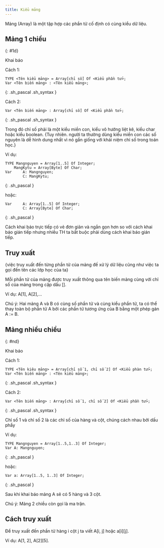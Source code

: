 ```yaml
---
title: Kiểu mảng
---
```


Mảng (Array) là một tập hợp các phần tử cố định có cùng kiểu dữ liệu.

## Mảng 1 chiều
{: #1d}

Khai báo

Cách 1:

```
TYPE <Tên kiểu mảng> = Array[chỉ số] Of <Kiểu phần tử>;
Var <Tên biến mảng> : <Tên kiểu mảng>;
```
{: .sh_pascal .sh_syntax }

Cách 2:
```
Var <Tên biến mảng> : Array[chỉ số] Of <Kiểu phần tử>;
```
{: .sh_pascal .sh_syntax }

Trong đó chỉ số phải là một kiểu miền con, kiểu vô hướng liệt kê, kiểu char hoặc kiểu boolean. {Tuy nhiên. người ta thường dùng kiểu miền con các số nguyên là dễ hình dung nhất vì nó gần giống với khái niệm chỉ số trong toán học.}

Ví dụ:

```
TYPE Mangnguyen = Array[1..5] Of Integer;
    MangKytu = Array[Byte] Of Char;
Var     A: Mangnguyen;
        C: MangKytu;
```
{: .sh_pascal }

hoặc:

```
Var     A: Array[1..5] Of Integer;
        C: Array[Byte] Of Char;
```
{: .sh_pascal }

Cách khai báo trực tiếp có vẻ đơn giản và ngắn gọn hơn so với cách khai báo gián tiếp nhưng nhiều TH ta bắt buộc phải dùng cách khai báo gián tiếp.

## Truy xuất

{việc truy xuất đến từng phần tử của mảng đế xử lý dữ liệu cũng như việc ta gọi đến tên các lớp học của ta}

Mỗi phần tử của mảng được truy xuất thông qua tên biến mảng cùng với chỉ số của mảng trong cặp dấu [].

Ví dụ: A[1], A[2],…

Chú ý: Hai mảng A và B có cùng số phần tử và cùng kiểu phần tử, ta có thể thay toàn bộ phần tử A bởi các phần tử tương ứng của B bằng một phép gán A := B.

## Mảng nhiều chiều
{: #nd}

Khai báo

Cách 1:

```
TYPE <Tên kiêu mảng> = Array[chỉ số 1, chỉ số 2] Of <Kiểu phàn tử>;
Var <Tên biến mảng> : <Tên kiểu mảng>;
```
{: .sh_pascal .sh_syntax }

Cách 2:

```
Var <Tên biến mảng> : Array[chỉ số 1, chỉ số 2] Of <Kiểu phần tử>;
```
{: .sh_pascal .sh_syntax }

Chỉ số 1 và chỉ số 2 là các chỉ số của hàng và cột, chúng cách nhau bởi dấu phẩy

Ví dụ:

```
TYPE Mangnguyen = Array[1..5,1..3] Of Integer;
Var A: Mangnguyen;
```
{: .sh_pascal }

hoặc:

```
Var a: Array[1..5, 1..3] Of Integer;
```
{: .sh_pascal }

Sau khi khai báo mảng A sẽ có 5 hàng và 3 cột.

Chú ý: Mảng 2 chiều còn gọi là ma trận.

## Cách truy xuất

Để truy xuất đến phần tử hàng i cột j ta viết A[i, j] hoặc a[i][j].

Ví dụ: A[1, 2], A[2][5].
